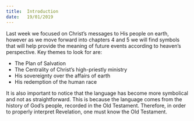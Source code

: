 ```yaml
---
title:  Introduction
date:   19/01/2019
---
```


Last week we focused on Christ’s messages to His people on earth, however as we move forward into chapters 4 and 5 we will find symbols that will help provide the meaning of future events according to heaven’s perspective. Key themes to look for are:

* The Plan of Salvation
* The Centrality of Christ’s high-priestly ministry
* His sovereignty over the affairs of earth
* His redemption of the human race

It is also important to notice that the language has become more symbolical and not as straightforward. This is because the language comes from the history of God’s people, recorded in the Old Testament. Therefore, in order to properly interpret Revelation, one must know the Old Testament.  
